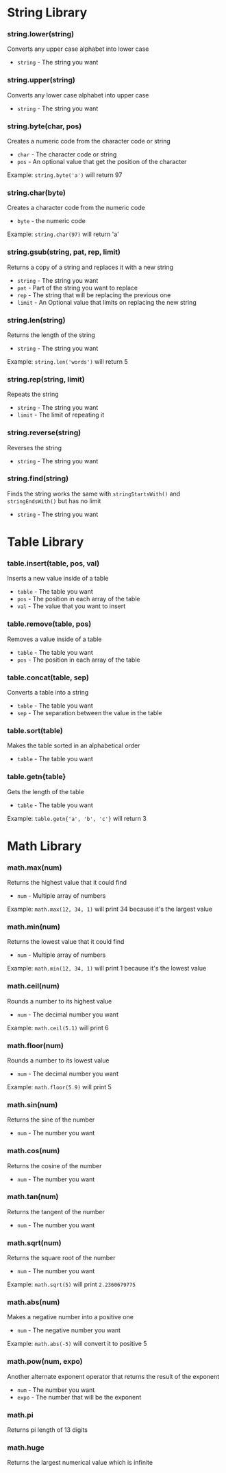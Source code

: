 # String Library

### string.lower(string)
Converts any upper case alphabet into lower case

- `string` - The string you want

### string.upper(string)
Converts any lower case alphabet into upper case

- `string` - The string you want

### string.byte(char, pos)
Creates a numeric code from the character code or string

- `char` - The character code or string
- `pos` -  An optional value that get the position of the character

Example: `string.byte('a')` will return 97

### string.char(byte)
Creates a character code from the numeric code

- `byte` - the numeric code

Example: `string.char(97)` will return 'a'

### string.gsub(string, pat, rep, limit)
Returns a copy of a string and replaces it with a new string

- `string` - The string you want
- `pat` - Part of the string you want to replace
- `rep` - The string that will be replacing the previous one 
- `limit` - An Optional value that limits on replacing the new string

### string.len(string)
Returns the length of the string

- `string` - The string you want

Example: `string.len('words')` will return 5

### string.rep(string, limit)
Repeats the string

- `string` - The string you want
- `limit` - The limit of repeating it

### string.reverse(string)
Reverses the string

- `string` - The string you want

### string.find(string)
Finds the string works the same with `stringStartsWith()` and `stringEndsWith()` but has no limit

- `string` - The string you want

# Table Library

### table.insert(table, pos, val)
Inserts a new value inside of a table

- `table` - The table you want
- `pos` - The position in each array of the table
- `val` - The value that you want to insert

### table.remove(table, pos)
Removes a value inside of a table

- `table` - The table you want
- `pos` - The position in each array of the table

### table.concat(table, sep)
Converts a table into a string

- `table` - The table you want
- `sep` - The separation between the value in the table

### table.sort(table)
Makes the table sorted in an alphabetical order

- `table` - The table you want

### table.getn{table}
Gets the length of the table

- `table` - The table you want

Example: `table.getn{'a', 'b', 'c'}` will return 3

# Math Library

### math.max(num)
Returns the highest value that it could find

- `num` - Multiple array of numbers

Example: `math.max(12, 34, 1)` will print 34 because it's the largest value

### math.min(num)
Returns the lowest value that it could find 

- `num` - Multiple array of numbers

Example: `math.min(12, 34, 1)` will print 1 because it's the lowest value

### math.ceil(num)
Rounds a number to its highest value

- `num` - The decimal number you want

Example: `math.ceil(5.1)` will print 6

### math.floor(num)
Rounds a number to its lowest value

- `num` - The decimal number you want

Example: `math.floor(5.9)` will print 5

### math.sin(num)
Returns the sine of the number

- `num` - The number you want

### math.cos(num)
Returns the cosine of the number

- `num` - The number you want

### math.tan(num)
Returns the tangent of the number

- `num` - The number you want

### math.sqrt(num)
Returns the square root of the number

- `num` - The number you want

Example: `math.sqrt(5)` will print `2.2360679775`

### math.abs(num)
Makes a negative number into a positive one

- `num` - The negative number you want

Example: `math.abs(-5)` will convert it to positive 5

### math.pow(num, expo)
Another alternate exponent operator that returns the result of the exponent

- `num` - The number you want
- `expo` - The number that will be the exponent

### math.pi
Returns pi length of 13 digits

### math.huge
Returns the largest numerical value which is infinite